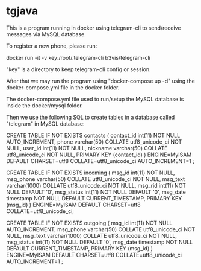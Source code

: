 # tgjava

This is a program running in docker using telegram-cli to send/receive messages via MySQL database.

To register a new phone, please run:

docker run -it -v key:/root/.telegram-cli b3vis/telegram-cli

"key" is a directory to keep telegram-cli config or session.

After that we may run the program using "docker-compose up -d" using the docker-compose.yml file in the docker folder.

The docker-compose.yml file used to run/setup the MySQL database is inside the docker/mysql folder.

Then we use the following SQL to create tables in a database called "telegram" in MySQL database:

CREATE TABLE IF NOT EXISTS contacts (
contact_id int(11) NOT NULL AUTO_INCREMENT,
phone varchar(50) COLLATE utf8_unicode_ci NOT NULL,
user_id int(11) NOT NULL,
nickname varchar(50) COLLATE utf8_unicode_ci NOT NULL,
PRIMARY KEY (contact_id)
) ENGINE=MyISAM DEFAULT CHARSET=utf8 COLLATE=utf8_unicode_ci AUTO_INCREMENT=1 ;

CREATE TABLE IF NOT EXISTS incoming (
msg_id int(11) NOT NULL,
msg_phone varchar(50) COLLATE utf8_unicode_ci NOT NULL,
msg_text varchar(1000) COLLATE utf8_unicode_ci NOT NULL,
msg_rid int(11) NOT NULL DEFAULT '0',
msg_status int(11) NOT NULL DEFAULT '0',
msg_date timestamp NOT NULL DEFAULT CURRENT_TIMESTAMP,
PRIMARY KEY (msg_id)
) ENGINE=MyISAM DEFAULT CHARSET=utf8 COLLATE=utf8_unicode_ci;

CREATE TABLE IF NOT EXISTS outgoing (
msg_id int(11) NOT NULL AUTO_INCREMENT,
msg_phone varchar(50) COLLATE utf8_unicode_ci NOT NULL,
msg_text varchar(1000) COLLATE utf8_unicode_ci NOT NULL,
msg_status int(11) NOT NULL DEFAULT '0',
msg_date timestamp NOT NULL DEFAULT CURRENT_TIMESTAMP,
PRIMARY KEY (msg_id)
) ENGINE=MyISAM DEFAULT CHARSET=utf8 COLLATE=utf8_unicode_ci AUTO_INCREMENT=1 ;
